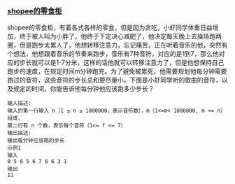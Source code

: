 ### [shopee的零食柜](<https://www.nowcoder.com/practice/24a1bb82b3784f86babec24e4a5c93e0?tpId=179&&tqId=34271&rp=1&ru=/ta/exam-other&qru=/ta/exam-other/question-ranking>)

   shopee的零食柜，有着各式各样的零食，但是因为贪吃，小虾同学体重日益增加，终于被人叫为小胖了，他终于下定决心减肥了，他决定每天晚上去操场跑两圈，但是跑步太累人了，他想转移注意力，忘记痛苦，正在听着音乐的他，突然有个想法，他想跟着音乐的节奏来跑步，音乐有7种音符，对应的是1到7，那么他对应的步长就可以是1-7分米，这样的话他就可以转移注意力了，但是他想保持自己跑步的速度，在规定时间m分钟跑完。为了避免被累死，他需要规划他每分钟需要跑过的音符，这些音符的步长总和要尽量小。下面是小虾同学听的歌曲的音符，以及规定的时间，你能告诉他每分钟他应该跑多少步长？

```
输入描述:
输入的第一行输入 n（1 ≤ n ≤ 1000000，表示音符数），m（1<=m< 1000000, m <= n）组成，
第二行有 n 个数，表示每个音符（1<= f <= 7）
输出描述:
输出每分钟应该跑的步长
示例1
输入
8 5 6 5 6 7 6 6 3 1
输出
11
```

